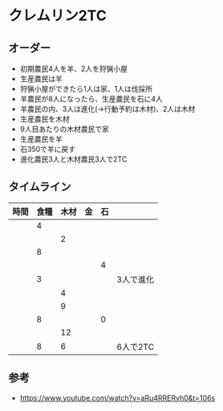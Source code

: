 # クレムリン2TC


## オーダー

- 初期農民4人を羊、2人を狩猟小屋
- 生産農民は羊
- 狩猟小屋ができたら1人は家、1人は伐採所
- 羊農民が8人になったら、生産農民を石に4人
- 羊農民の内、3人は進化(→行動予約は木材)、2人は木材
- 生産農民を木材
- 9人目あたりの木材農民で家
- 生産農民を羊
- 石350で羊に戻す
- 進化農民3人と木材農民3人で2TC


## タイムライン

| 時間 | 食糧 | 木材 | 金  | 石  |           |
| ---- | ---- | ---- | --- | --- | --------- |
|      | 4    |      |     |     |           |
|      |      | 2    |     |     |           |
|      | 8    |      |     |     |           |
|      |      |      |     | 4   |           |
|      | 3    |      |     |     | 3人で進化 |
|      |      | 4    |     |     |           |
|      |      | 9    |     |     |           |
|      | 8    |      |     | 0   |           |
|      |      | 12   |     |     |           |
|      | 8    | 6    |     |     | 6人で2TC  |


## 参考

- <https://www.youtube.com/watch?v=aRu4RRERyh0&t=106s>
